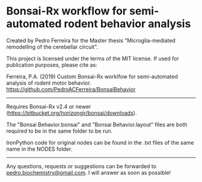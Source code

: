 # Bonsai-Rx workflow for semi-automated rodent behavior analysis

Created by Pedro Ferreira for the Master thesis "Microglia-mediated remodelling of the cerebellar circuit".

This project is licensed under the terms of the MIT license. If used for publication purposes, please cite as:

Ferreira, P.A. (2019) Custom Bonsai-Rx worklfow for semi-automated analysis of rodent motor behavior. https://github.com/PedroACFerreira/BonsaiBehavior

---------------------------------------------------------------------------------------------------------------------- 

Requires Bonsai-Rx v2.4 or newer (https://bitbucket.org/horizongir/bonsai/downloads).

The "Bonsai Behavior.bonsai" and "Bonsai Behavior.layout" files are both required to be in the same folder to be run. 

IronPython code for original nodes can be found in the .txt files of the same name in the NODES folder.

---------------------------------------------------------------------------------------------------------------------- 

Any questions, requests or suggestions can be forwarded to pedro.biochemistry@gmail.com. I will answer as soon as possible!
